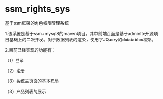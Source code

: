 # ssm_rights_sys
基于ssm框架的角色权限管理系统

1.该系统是基于ssm+mysql8的maven项目。其中前端页面是基于adminlte开源项目基础上的二次开发。对于数据列表的渲染，使用了JQuery的datatables框架。

2.目前已经实现的功能有：

（1）登录

 （2）注册

 （3）系统主页面的基本布局

（3）产品列表的展示
